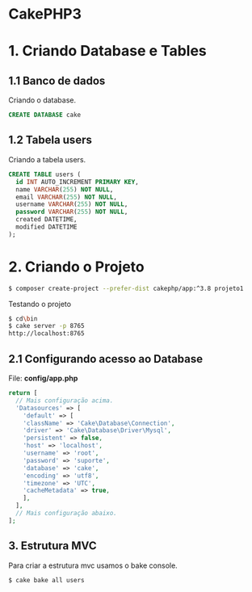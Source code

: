 # CakePHP3

# 1. Criando Database e Tables


## 1.1 Banco de dados

Criando o database.

```sql
CREATE DATABASE cake
```

## 1.2 Tabela users

Criando a tabela users.

```sql
CREATE TABLE users (
  id INT AUTO_INCREMENT PRIMARY KEY,
  name VARCHAR(255) NOT NULL,
  email VARCHAR(255) NOT NULL,
  username VARCHAR(255) NOT NULL,
  password VARCHAR(255) NOT NULL,
  created DATETIME,
  modified DATETIME
);
```

# 2. Criando o Projeto

```bash
$ composer create-project --prefer-dist cakephp/app:^3.8 projeto1
```

Testando o projeto

```bash
$ cd\bin
$ cake server -p 8765
http://localhost:8765
```

## 2.1 Configurando acesso ao Database

File: **config/app.php**

```php
return [
  // Mais configuração acima.
  'Datasources' => [
    'default' => [
    'className' => 'Cake\Database\Connection',
    'driver' => 'Cake\Database\Driver\Mysql',
    'persistent' => false,
    'host' => 'localhost',
    'username' => 'root',
    'password' => 'suporte',
    'database' => 'cake',
    'encoding' => 'utf8',
    'timezone' => 'UTC',
    'cacheMetadata' => true,
    ],
  ],
  // Mais configuração abaixo.
];
```

## 3. Estrutura MVC

Para criar a estrutura mvc usamos o bake console.

```bash
$ cake bake all users
```